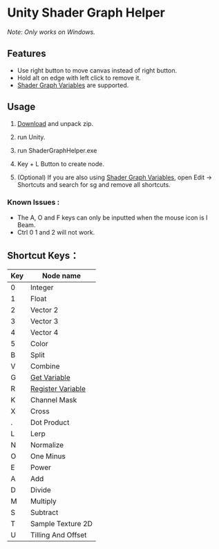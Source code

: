 # Unity Shader Graph Helper

*Note: Only works on Windows.*

## Features

- Use right button to move canvas instead of right button.
- Hold alt on edge with left click to remove it.
- [Shader Graph Variables](https://github.com/Cyanilux/ShaderGraphVariables) are supported.

## Usage

1. [Download](https://github.com/millionart/UnityShaderGraphHelper/releases) and unpack zip.

2. run Unity.

3. run ShaderGraphHelper.exe

4. Key + L Button to create node.

5. (Optional) If you are also using [Shader Graph Variables](https://github.com/Cyanilux/ShaderGraphVariables), open Edit -> Shortcuts and search for sg and remove all shortcuts.

### Known Issues :

- The A, O and F keys can only be inputted when the mouse icon is I Beam.
- Ctrl 0 1 and 2 will not work.

## Shortcut Keys：

| Key | Node name                                                             |
| --- | --------------------------------------------------------------------- |
| 0   | Integer                                                               |
| 1   | Float                                                                 |
| 2   | Vector 2                                                              |
| 3   | Vector 3                                                              |
| 4   | Vector 4                                                              |
| 5   | Color                                                                 |
| B   | Split                                                                 |
| V   | Combine                                                               |
| G   | [Get Variable](https://github.com/Cyanilux/ShaderGraphVariables)      |
| R   | [Register Variable](https://github.com/Cyanilux/ShaderGraphVariables) |
| K   | Channel Mask                                                          |
| X   | Cross                                                                 |
| .   | Dot Product                                                           |
| L   | Lerp                                                                  |
| N   | Normalize                                                             |
| O   | One Minus                                                             |
| E   | Power                                                                 |
| A   | Add                                                                   |
| D   | Divide                                                                |
| M   | Multiply                                                              |
| S   | Subtract                                                              |
| T   | Sample Texture 2D                                                     |
| U   | Tilling And Offset                                                    |